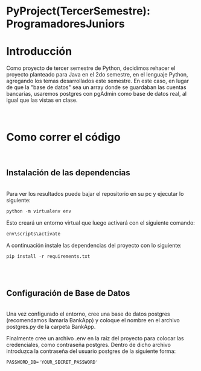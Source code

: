 # PyProject(TercerSemestre): ProgramadoresJuniors


# Introducción

Como proyecto de tercer semestre de Python, decidimos rehacer el proyecto planteado para Java en el 2do semestre, en el lenguaje Python, agregando los temas desarrollados este semestre. En este caso, en lugar de que la "base de datos" sea un array donde se guardaban las cuentas bancarias, usaremos postgres con pgAdmin como base de datos real, al igual que las vistas en clase.
<br>
<br>
<br>

# Como correr el código
<br/>

## Instalación de las dependencias
<br/>
Para ver los resultados puede bajar el repositorio en su pc y ejecutar lo siguiente:

```python
python -m virtualenv env
```

Esto creará un entorno virtual que luego activará con el siguiente comando:

```python
env\scripts\activate
```

A continuación instale las dependencias del proyecto con lo siguiente:

```python
pip install -r requirements.txt
```
<br/>
<br/>

## Configuración de Base de Datos
<br/>
Una vez configurado el entorno, cree una base de datos postgres (recomendamos llamarla BankApp) y coloque el nombre en el archivo postgres.py de la carpeta BankApp.

<br/>

Finalmente cree un archivo .env en la raiz del proyecto para colocar las credenciales, como contraseña postgres. Dentro de dicho archivo introduzca la contraseña del usuario postgres de la siguiente forma:

```
PASSWORD_DB='YOUR_SECRET_PASSWORD'
```
